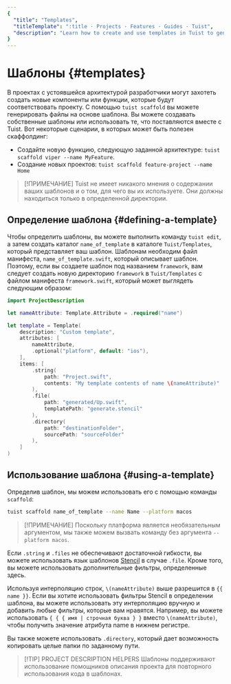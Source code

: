 ```yaml
---
{
  "title": "Templates",
  "titleTemplate": ":title · Projects · Features · Guides · Tuist",
  "description": "Learn how to create and use templates in Tuist to generate code in your projects."
}
---
```

# Шаблоны {#templates}

В проектах с устоявшейся архитектурой разработчики могут захотеть создать новые
компоненты или функции, которые будут соответствовать проекту. С помощью `tuist
scaffold` вы можете генерировать файлы на основе шаблона. Вы можете создавать
собственные шаблоны или использовать те, что поставляются вместе с Tuist. Вот
некоторые сценарии, в которых может быть полезен скаффолдинг:

- Создайте новую функцию, следующую заданной архитектуре: `tuist scaffold viper
  --name MyFeature`.
- Создание новых проектов: `tuist scaffold feature-project --name Home`

> [!ПРИМЕЧАНИЕ] Tuist не имеет никакого мнения о содержании ваших шаблонов и о
> том, для чего вы их используете. Они должны находиться только в определенной
> директории.

## Определение шаблона {#defining-a-template}

Чтобы определить шаблоны, вы можете выполнить команду
<LocalizedLink href="/guides/features/projects/editing">`tuist
edit`</LocalizedLink>, а затем создать каталог `name_of_template` в каталоге
`Tuist/Templates`, который представляет ваш шаблон. Шаблонам необходим файл
манифеста, `name_of_template.swift`, который описывает шаблон. Поэтому, если вы
создаете шаблон под названием `framework`, вам следует создать новую директорию
`framework` в `Tuist/Templates` с файлом манифеста `framework.swift`, который
может выглядеть следующим образом:


```swift
import ProjectDescription

let nameAttribute: Template.Attribute = .required("name")

let template = Template(
    description: "Custom template",
    attributes: [
        nameAttribute,
        .optional("platform", default: "ios"),
    ],
    items: [
        .string(
            path: "Project.swift",
            contents: "My template contents of name \(nameAttribute)"
        ),
        .file(
            path: "generated/Up.swift",
            templatePath: "generate.stencil"
        ),
        .directory(
            path: "destinationFolder",
            sourcePath: "sourceFolder"
        ),
    ]
)
```

## Использование шаблона {#using-a-template}

Определив шаблон, мы можем использовать его с помощью команды `scaffold`:

```bash
tuist scaffold name_of_template --name Name --platform macos
```

> [!ПРИМЕЧАНИЕ] Поскольку платформа является необязательным аргументом, мы также
> можем вызвать команду без аргумента `--platform macos`.

Если `.string` и `.files` не обеспечивают достаточной гибкости, вы можете
использовать язык шаблонов [Stencil](https://stencil.fuller.li/en/latest/) в
случае `.file`. Кроме того, вы можете использовать дополнительные фильтры,
определенные здесь.

Используя интерполяцию строк, `\(nameAttribute)` выше разрешится в `{{ name }}`.
Если вы хотите использовать фильтры Stencil в определении шаблона, вы можете
использовать эту интерполяцию вручную и добавить любые фильтры, которые вам
нравятся. Например, вы можете использовать `{ { { имя | строчная буква } }`
вместо `\(nameAttribute)`, чтобы получить значение атрибута name в нижнем
регистре.

Вы также можете использовать `.directory`, который дает возможность копировать
целые папки по заданному пути.

> [!TIP] PROJECT DESCRIPTION HELPERS Шаблоны поддерживают использование
> <LocalizedLink href="/guides/features/projects/code-sharing">помощников
> описания проекта</LocalizedLink> для повторного использования кода в шаблонах.
